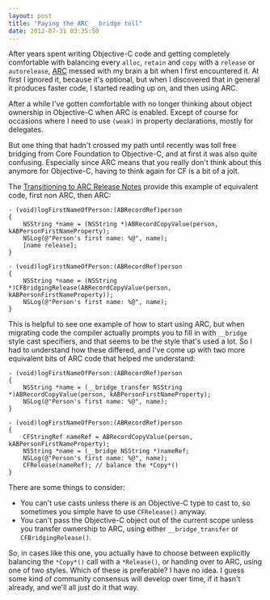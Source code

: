 ```yaml
---
layout: post
title: "Paying the ARC __bridge toll"
date: 2012-07-31 03:35:50
---
```

After years spent writing Objective-C code and getting completely comfortable with balancing every `alloc`, `retain` and `copy` with a `release` or `autorelease`, [ARC](http://developer.apple.com/documentation/Cocoa/Conceptual/MemoryMgmt/) messed with my brain a bit when I first encountered it. At first I ignored it, because it's optional, but when I discovered that in general it produces faster code, I started reading up on, and then using ARC.

After a while I've gotten comfortable with no longer thinking about object ownership in Objective-C when ARC is enabled. Except of course for occasions where I need to use `(weak)` in property declarations, mostly for delegates.

But one thing that hadn't crossed my path until recently was toll free bridging from Core Foundation to Objective-C, and at first it was also quite confusing. Especially since ARC means that you really don't think about this anymore for Objective-C, having to think again for CF is a bit of a jolt.

The [Transitioning to ARC Release Notes](http://developer.apple.com/library/mac/releasenotes/ObjectiveC/RN-TransitioningToARC/Introduction/Introduction.html) provide this example of equivalent code, first non ARC, then ARC:

	- (void)logFirstNameOfPerson:(ABRecordRef)person
	{
		NSString *name = (NSString *)ABRecordCopyValue(person, kABPersonFirstNameProperty);
		NSLog(@"Person's first name: %@", name);
		[name release];
	}

	- (void)logFirstNameOfPerson:(ABRecordRef)person
	{
		NSString *name = (NSString *)CFBridgingRelease(ABRecordCopyValue(person, kABPersonFirstNameProperty));
		NSLog(@"Person's first name: %@", name);
	}

This is helpful to see one example of how to start using ARC, but when migrating code the compiler actually prompts you to fill in with `__bridge` style cast specifiers, and that seems to be the style that's used a lot. So I had to understand how these differed, and I've come up with two more equivalent bits of ARC code that helped me understand:

	- (void)logFirstNameOfPerson:(ABRecordRef)person
	{
		NSString *name = (__bridge_transfer NSString *)ABRecordCopyValue(person, kABPersonFirstNameProperty);
		NSLog(@"Person's first name: %@", name);
	}

	- (void)logFirstNameOfPerson:(ABRecordRef)person
	{
		CFStringRef nameRef = ABRecordCopyValue(person, kABPersonFirstNameProperty);
		NSString *name = (__bridge NSString *)nameRef;
		NSLog(@"Person's first name: %@", name);
		CFRelease(nameRef); // balance the *Copy*()
	}

There are some things to consider:

- You can't use casts unless there is an Objective-C type to cast to, so sometimes you simple have to use `CFRelease()` anyway.
- You can't pass the Objective-C object out of the current scope unless you transfer ownership to ARC, using either `__bridge_transfer` or `CFBridgingRelease()`.

So, in cases like this one, you actually have to choose between explicitly balancing the `*Copy*()` call with a `*Release()`, or handing over to ARC, using one of two styles. Which of these is preferable? I have no idea. I guess some kind of community consensus will develop over time, if it hasn't already, and we'll all just do it that way.
